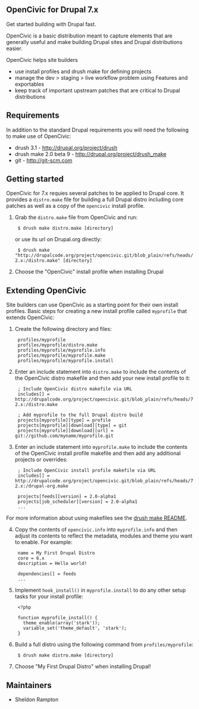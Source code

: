 OpenCivic for Drupal 7.x
----------------------------
Get started building with Drupal fast.

OpenCivic is a basic distribution meant to capture elements that are generally
useful and make building Drupal sites and Drupal distributions easier.

OpenCivic helps site builders

- use install profiles and drush make for defining projects
- manage the dev > staging > live workflow problem using Features and
  exportables
- keep track of important upstream patches that are critical to Drupal
  distributions


Requirements
------------
In addition to the standard Drupal requirements you will need the following to
make use of OpenCivic:

- drush 3.1 - http://drupal.org/project/drush
- drush make 2.0 beta 9 - http://drupal.org/project/drush_make
- git - http://git-scm.com


Getting started
---------------
OpenCivic for 7.x requies several patches to be applied to Drupal core. It
provides a `distro.make` file for building a full Drupal distro including core
patches as well as a copy of the `opencivic` install profile.

1. Grab the `distro.make` file from OpenCivic and run:

        $ drush make distro.make [directory]

   or use its url on Drupal.org directly:

        $ drush make "http://drupalcode.org/project/opencivic.git/blob_plain/refs/heads/7.x-2.x:/distro.make" [directory]

2. Choose the "OpenCivic" install profile when installing Drupal


Extending OpenCivic
-------------------
Site builders can use OpenCivic as a starting point for their own install
profiles. Basic steps for creating a new install profile called `myprofile` that
extends OpenCivic:

1. Create the following directory and files:

        profiles/myprofile
        profiles/myprofile/distro.make
        profiles/myprofile/myprofile.info
        profiles/myprofile/myprofile.make
        profiles/myprofile/myprofile.install

2. Enter an include statement into `distro.make` to include the contents of the
  OpenCivic distro makefile and then add your new install profile to it:

        ; Include OpenCivic distro makefile via URL
        includes[] = http://drupalcode.org/project/opencivic.git/blob_plain/refs/heads/7.x-2.x:/distro.make

        ; Add myprofile to the full Drupal distro build
        projects[myprofile][type] = profile
        projects[myprofile][download][type] = git
        projects[myprofile][download][url] = git://github.com/myname/myprofile.git

3. Enter an include statement into `myprofile.make` to include the contents of
  the OpenCivic install profile makefile and then add any additional projects
  or overrides:

        ; Include OpenCivic install profile makefile via URL
        includes[] = http://drupalcode.org/project/opencivic.git/blob_plain/refs/heads/7.x-2.x:/drupal-org.make

        projects[feeds][version] = 2.0-alpha1
        projects[job_scheduler][version] = 2.0-alpha1
        ...

  For more information about using makefiles see the [drush make README][1].

4. Copy the contents of `opencivic.info` into `myprofile.info` and then adjust
  its contents to reflect the metadata, modules and theme you want to enable.
  For example:

        name = My First Drupal Distro
        core = 6.x
        description = Hello world!

        dependencies[] = feeds
        ...

5. Implement `hook_install()` in `myprofile.install` to do any other setup
  tasks for your install profile:

        <?php

        function myprofile_install() {
          theme_enable(array('stark'));
          variable_set('theme_default', 'stark');
        }

6. Build a full distro using the following command from `profiles/myprofile`:

        $ drush make distro.make [directory]

7. Choose "My First Drupal Distro" when installing Drupal!


Maintainers
-----------
- Sheldon Rampton


[1]: http://drupalcode.org/project/drush_make.git/blob_plain/refs/heads/6.x-2.x:/README.txt
